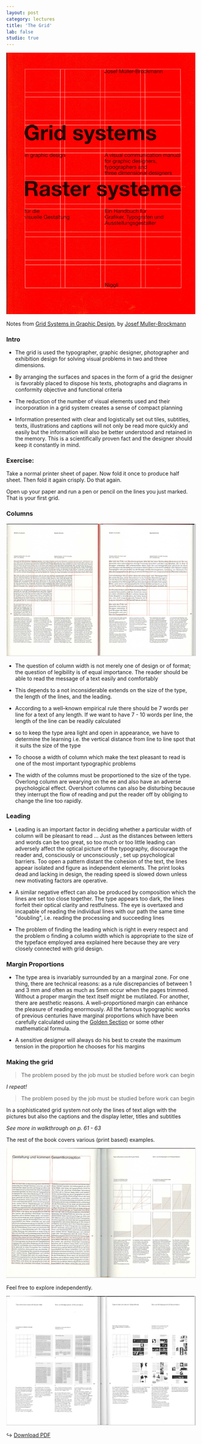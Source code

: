 ```yaml
---
layout: post
category: lectures
title: 'The Grid'
lab: false
studio: true
---  
```


<img src="/assets/images/grid/grid-systems-cover.png" alt="grid-systems-cover" class="med"/>


Notes from <a href="https://www.amazon.com/Grid-Systems-Graphic-Design-Communication/dp/3721201450">Grid Systems in Graphic Design</a>, by <a href="http://www.designishistory.com/1940/joseph-mueller-brockmann/">Josef Muller-Brockmann</a>




### Intro

- The grid is used the typographer, graphic designer, photographer and exhibition design for solving visual problems in two and three dimensions. 

- By arranging the surfaces and spaces in the form of a grid the designer is favorably placed to dispose his texts, photographs and diagrams in conformity objective and functional criteria 

- The reduction of the number of visual elements used and their incorporation in a grid system creates a sense of compact planning 

- Information presented with clear and logistically set out tiles, subtitles, texts, illustrations and captions will not only be read more quickly and easily but the information will also be better understood and retained in the memory. This is a scientifically proven fact and the designer should keep it constantly in mind.



### Exercise: 

Take a normal printer sheet of paper. Now fold it once to produce half sheet. Then fold it again crisply. Do that again.

Open up your paper and run a pen or pencil on the lines you just marked. That is your first grid.



### Columns 

<img src="/assets/images/grid/width-of-column.png" alt="width-of-column" />

<br>


- The question of column width is not merely one of design or of format; the question of legibility is of equal importance. The reader should be able to read the message of a text easily and comfortably

- This depends to a not inconsiderable extends on the size of the type, the length of the lines, and the leading.

- According to a well–known empirical rule there should be 7 words per line for a text of any length. If we want to have 7 - 10 words per line, the length of the line can be readily calculated 

- so to keep the type area light and open in appearance, we have to determine the learning i.e. the vertical distance from line to line spot that it suits the size of the type

- To choose a width of column which make the text pleasant to read is one of the most important typographic problems 

- The width of the columns must be proportioned to the size of the type. Overlong column are wearying on the ee and also have an adverse psychological effect. Overshort columns can also be disturbing because they interrupt the flow of reading and put the reader off by obliging to change the line too rapidly.


### Leading 

- Leading is an important factor in deciding whether a particular width of column will be pleasant to read … Just as the distances between letters and words can be too great, so too much or too little leading can adversely affect the optical picture of the typography, discourage the reader and, consciously or unconsciously , set up psychological barriers. Too open a pattern distant the cohesion of the text, the lines appear isolated and figure as independent elements. The print looks dead and lacking in design, the reading speed is slowed down unless new motivating factors are operative.

- A similar negative effect can also be produced by composition which the lines are set too close together. The type appears too dark, the lines forfeit their optical clarity and restfulness. The eye is overtaxed and incapable of reading the individual lines with our path the same time "doubling", i.e. reading the processing and succeeding lines

- The problem of finding the leading which is right in every respect and the problem o finding a column width which is appropriate to the size of the typeface employed area explained here because they are very closely connected with grid design.

### Margin Proportions 

- The type area is invariably surrounded by an a marginal zone. For one thing, there are technical reasons: as a rule discrepancies of between 1 and 3 mm and often as much as 5mm occur when the pages trimmed. Without a proper margin the text itself might be mutilated. For another, there are aesthetic reasons. A well–proportioned margin can enhance the pleasure of reading enormously. All the famous typographic works of previous centuries have marginal proportions which have been carefully calculated using the [Golden Section](http://www.tokenrock.com/explain-golden-ratio-177.html) or some other mathematical formula.


- A sensitive designer will always do his best to create the maximum  tension in the proportion he chooses for his margins


### Making the grid 


> The problem posed by the job must be studied before work can begin 


_I repeat!_

> The problem posed by the job must be studied before work can begin 


In a sophisticated grid system not only the lines of text align with the pictures but also the captions and the display letter, titles and subtitles 

*See more in walkthrough on p. 61 - 63*

The rest of the book covers various (print based) examples. 

<img src="../assets/images/grid/example-1.png" alt="example-1" class="med"/>


Feel free to explore independently.

<img src="../assets/images/grid/example-2.png" alt="example-2" class="med"/>

↪ <a href="https://monoskop.org/File:Mueller-Brockmann_Josef_Grid_Systems_in_Graphic_Design_Raster_Systeme_fuer_die_Visuele_Gestaltung_English_German_no_OCR.pdf">Download PDF</a>

